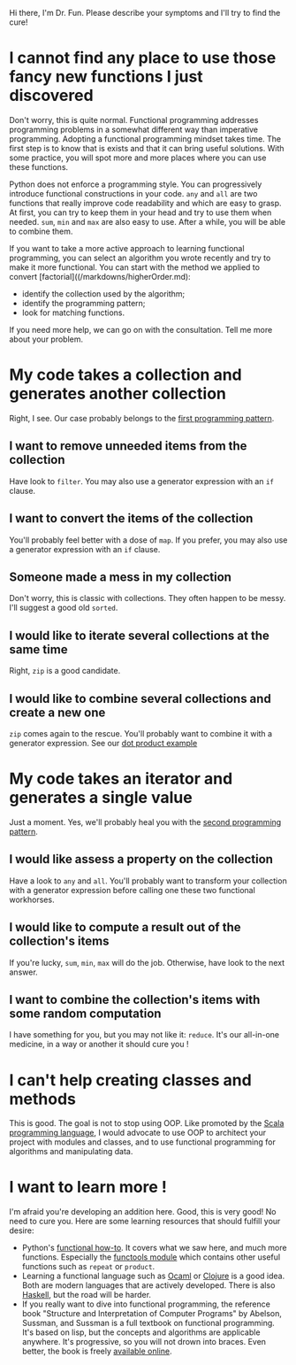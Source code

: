 Hi there, I'm Dr. Fun. Please describe your symptoms and I'll try to find the cure!

# I cannot find any place to use those fancy new functions I just discovered

Don't worry, this is quite normal. Functional programming addresses programming problems in a somewhat different way than imperative programming. Adopting a functional programming mindset takes time. The first step is to know that is exists and that it can bring useful solutions. With some practice, you will spot more and more places where you can use these functions.

Python does not enforce a programming style. You can progressively introduce functional constructions in your code. `any` and `all` are two functions that really improve code readability and which are easy to grasp. At first, you can try to keep them in your head and try to use them when needed. `sum`, `min` and `max` are also easy to use. After a while, you will be able to combine them.

If you want to take a more active approach to learning functional programming, you can select an algorithm you wrote recently and try to make it more functional. You can start with the method we applied to convert [factorial]((/markdowns/higherOrder.md):
 - identify the collection used by the algorithm;
 - identify the programming pattern;
 - look for matching functions.

If you need more help, we can go on with the consultation. Tell me more about your problem.   

# My code takes a collection and generates another collection

Right, I see. Our case probably belongs to the [first programming pattern](/markdowns/higherOrder.md).

## I want to remove unneeded items from the collection

Have look to `filter`. You may also use a generator expression with an `if` clause.  

## I want to convert the items of the collection

You'll probably feel better with a dose of `map`. If you prefer, you may also use a generator expression with an `if` clause.

## Someone made a mess in my collection

Don't worry, this is classic with collections. They often happen to be messy. I'll suggest a good old `sorted`.

## I would like to iterate several collections at the same time

Right, `zip` is a good candidate.

## I would like to combine several collections and create a new one

`zip` comes again to the rescue. You'll probably want to combine it with a generator expression. See our [dot product example](/markdowns/collections.md#dotProduct)

# My code takes an iterator and generates a single value

Just a moment. Yes, we'll probably heal you with the [second programming pattern](/markdowns/higherOrder.md#secondPattern).

## I would like assess a property on the collection

Have a look to `any` and `all`. You'll probably want to transform your collection with a generator expression before calling one these two functional workhorses.  

## I would like to compute a result out of the collection's items

If you're lucky, `sum`, `min`, `max` will do the job. Otherwise, have look to the next answer.

## I want to combine the collection's items with some random computation

I have something for you, but you may not like it: `reduce`. It's our all-in-one medicine, in a way or another it should cure you !

# I can't help creating classes and methods

This is good. The goal is not to stop using OOP. Like promoted by the [Scala programming language](http://scala-lang.org/), I would advocate to use OOP to architect your project with modules and classes, and to use functional programming for algorithms and manipulating data.

# I want to learn more !

I'm afraid you're developing an addition here. Good, this is very good! No need to cure you. Here are some learning resources that should fulfill your desire:
 * Python's [functional how-to](https://docs.python.org/3/howto/functional.html). It covers what we saw here, and much more functions. Especially the [functools module](https://docs.python.org/3/library/functools.html) which contains other useful functions such as `repeat` or `product`.
 * Learning a functional language such as [Ocaml](http://ocaml.org) or [Clojure](https://clojure.org/) is a good idea. Both are modern languages that are actively developed. There is also [Haskell](https://www.haskell.org/), but the road will be harder.  
 * If you really want to dive into functional programming, the reference book "Structure and Interpretation of Computer Programs" by Abelson, Sussman, and Sussman is a full textbook on functional programming. It's based on lisp, but the concepts and algorithms are applicable anywhere. It's progressive, so you will not drown into braces. Even better, the book is freely [available online](https://github.com/sarabander/sicp).

 